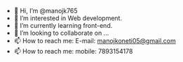 - 👋 Hi, I’m @manojk765
- 👀 I’m interested in Web development.
- 🌱 I’m currently learning front-end.
- 💞️ I’m looking to collaborate on ...
- 📫 How to reach me: E-mail: manojkoneti05@gmail.com
- 📫 How to reach me: mobile: 7893154178

<!---
manojk765/manojk765 is a ✨ special ✨ repository because its `README.md` (this file) appears on your GitHub profile.
You can click the Preview link to take a look at your changes.
--->
